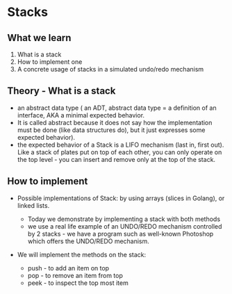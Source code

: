 # Stacks

## What we learn

1. What is a stack
2. How to implement one
3. A concrete usage of stacks in a simulated undo/redo mechanism

## Theory - What is a stack

- an abstract data type ( an ADT, abstract data type = a definition of an interface, AKA a minimal expected behavior.
- It is called abstract because it does not say how the implementation must be done (like data structures do), but it just expresses some expected behavior).
- the expected behavior of a Stack is a LIFO mechanism (last in, first out). Like a stack of plates put on top of each other, you can only operate on the top level - you can insert and remove only at the top of the stack.

## How to implement

- Possible implementations of Stack: by using arrays (slices in Golang), or linked lists.

  - Today we demonstrate by implementing a stack with both methods
  - we use a real life example of an UNDO/REDO mechanism controlled by 2 stacks - we have a program such as well-known Photoshop which offers the UNDO/REDO mechanism.

- We will implement the methods on the stack:
  - push - to add an item on top
  - pop - to remove an item from top
  - peek - to inspect the top most item
